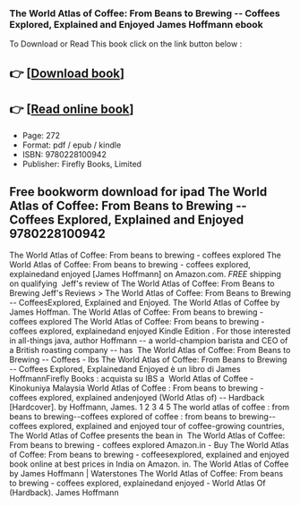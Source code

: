 ### The World Atlas of Coffee: From Beans to Brewing -- Coffees Explored, Explained and Enjoyed James Hoffmann ebook

To Download or Read This book click on the link button below :

## 👉  [**[Download book](http://get-pdfs.com/download.php?group=book&from=github.com&id=498620&lnk=1065 "Download book")**]

## 👉  [**[Read online book](http://get-pdfs.com/download.php?group=book&from=github.com&id=498620&lnk=1065 "Read online book")**]


* Page: 272
* Format: pdf / epub / kindle
* ISBN: 9780228100942
* Publisher: Firefly Books, Limited



## Free bookworm download for ipad The World Atlas of Coffee: From Beans to Brewing -- Coffees Explored, Explained and Enjoyed  9780228100942



 The World Atlas of Coffee: From beans to brewing - coffees explored The World Atlas of Coffee: From beans to brewing - coffees explored, explainedand enjoyed [James Hoffmann] on Amazon.com. *FREE* shipping on qualifying 
 Jeff&#039;s review of The World Atlas of Coffee: From Beans to Brewing Jeff&#039;s Reviews &gt; The World Atlas of Coffee: From Beans to Brewing -- CoffeesExplored, Explained and Enjoyed. The World Atlas of Coffee by James Hoffman.
 The World Atlas of Coffee: From beans to brewing - coffees explored The World Atlas of Coffee: From beans to brewing - coffees explored, explainedand enjoyed Kindle Edition . For those interested in all-things java, author Hoffmann -- a world-champion barista and CEO of a British roasting company -- has 
 The World Atlas of Coffee: From Beans to Brewing -- Coffees  - Ibs The World Atlas of Coffee: From Beans to Brewing -- Coffees Explored, Explainedand Enjoyed è un libro di James HoffmannFirefly Books : acquista su IBS a 
 World Atlas of Coffee - Kinokuniya Malaysia World Atlas of Coffee : From beans to brewing - coffees explored, explained andenjoyed (World Atlas of) -- Hardback [Hardcover]. by Hoffmann, James. 1 2 3 4 5
 The world atlas of coffee : from beans to brewing--coffees explored of coffee : from beans to brewing--coffees explored, explained and enjoyed tour of coffee-growing countries, The World Atlas of Coffee presents the bean in 
 The World Atlas of Coffee: From beans to brewing - coffees explored Amazon.in - Buy The World Atlas of Coffee: From beans to brewing - coffeesexplored, explained and enjoyed book online at best prices in India on Amazon. in.
 The World Atlas of Coffee by James Hoffmann | Waterstones The World Atlas of Coffee: From beans to brewing - coffees explored, explainedand enjoyed - World Atlas Of (Hardback). James Hoffmann 





